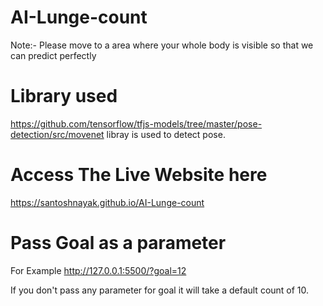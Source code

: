 # AI-Lunge-count


Note:- Please move to a area where your whole body is visible so that we can predict perfectly

# Library used
https://github.com/tensorflow/tfjs-models/tree/master/pose-detection/src/movenet libray is used to detect pose.


# Access The Live Website here

https://santoshnayak.github.io/AI-Lunge-count



# Pass Goal as a parameter
For Example
http://127.0.0.1:5500/?goal=12

If you don't pass any parameter for goal it will take a default count of 10.
